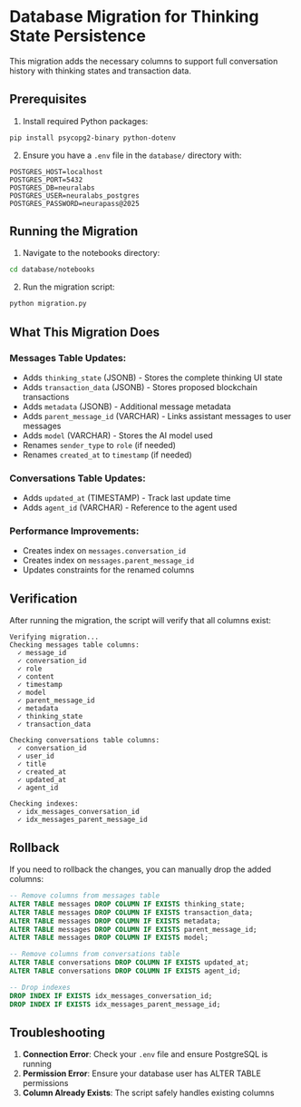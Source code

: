 # Database Migration for Thinking State Persistence

This migration adds the necessary columns to support full conversation history with thinking states and transaction data.

## Prerequisites

1. Install required Python packages:
```bash
pip install psycopg2-binary python-dotenv
```

2. Ensure you have a `.env` file in the `database/` directory with:
```
POSTGRES_HOST=localhost
POSTGRES_PORT=5432
POSTGRES_DB=neuralabs
POSTGRES_USER=neuralabs_postgres
POSTGRES_PASSWORD=neurapass@2025
```

## Running the Migration

1. Navigate to the notebooks directory:
```bash
cd database/notebooks
```

2. Run the migration script:
```bash
python migration.py
```

## What This Migration Does

### Messages Table Updates:
- Adds `thinking_state` (JSONB) - Stores the complete thinking UI state
- Adds `transaction_data` (JSONB) - Stores proposed blockchain transactions
- Adds `metadata` (JSONB) - Additional message metadata
- Adds `parent_message_id` (VARCHAR) - Links assistant messages to user messages
- Adds `model` (VARCHAR) - Stores the AI model used
- Renames `sender_type` to `role` (if needed)
- Renames `created_at` to `timestamp` (if needed)

### Conversations Table Updates:
- Adds `updated_at` (TIMESTAMP) - Track last update time
- Adds `agent_id` (VARCHAR) - Reference to the agent used

### Performance Improvements:
- Creates index on `messages.conversation_id`
- Creates index on `messages.parent_message_id`
- Updates constraints for the renamed columns

## Verification

After running the migration, the script will verify that all columns exist:

```
Verifying migration...
Checking messages table columns:
  ✓ message_id
  ✓ conversation_id
  ✓ role
  ✓ content
  ✓ timestamp
  ✓ model
  ✓ parent_message_id
  ✓ metadata
  ✓ thinking_state
  ✓ transaction_data

Checking conversations table columns:
  ✓ conversation_id
  ✓ user_id
  ✓ title
  ✓ created_at
  ✓ updated_at
  ✓ agent_id

Checking indexes:
  ✓ idx_messages_conversation_id
  ✓ idx_messages_parent_message_id
```

## Rollback

If you need to rollback the changes, you can manually drop the added columns:

```sql
-- Remove columns from messages table
ALTER TABLE messages DROP COLUMN IF EXISTS thinking_state;
ALTER TABLE messages DROP COLUMN IF EXISTS transaction_data;
ALTER TABLE messages DROP COLUMN IF EXISTS metadata;
ALTER TABLE messages DROP COLUMN IF EXISTS parent_message_id;
ALTER TABLE messages DROP COLUMN IF EXISTS model;

-- Remove columns from conversations table
ALTER TABLE conversations DROP COLUMN IF EXISTS updated_at;
ALTER TABLE conversations DROP COLUMN IF EXISTS agent_id;

-- Drop indexes
DROP INDEX IF EXISTS idx_messages_conversation_id;
DROP INDEX IF EXISTS idx_messages_parent_message_id;
```

## Troubleshooting

1. **Connection Error**: Check your `.env` file and ensure PostgreSQL is running
2. **Permission Error**: Ensure your database user has ALTER TABLE permissions
3. **Column Already Exists**: The script safely handles existing columns